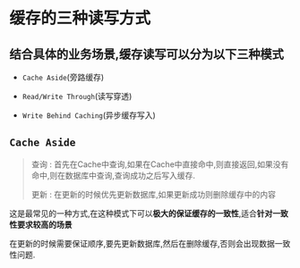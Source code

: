 # 缓存的三种读写方式

## 结合具体的业务场景,缓存读写可以分为以下三种模式

* `Cache Aside`(旁路缓存)

* `Read/Write Through`(读写穿透)

* `Write Behind Caching`(异步缓存写入)

## `Cache Aside`

> 查询 : 首先在Cache中查询,如果在Cache中直接命中,则直接返回,如果没有命中,则在数据库中查询,查询成功之后写入缓存.
> 
> 更新 : 在更新的时候优先更新数据库,如果更新成功则删除缓存中的内容

这是最常见的一种方式,在这种模式下可以**极大的保证缓存的一致性**,适合**针对一致性要求较高的场景**

在更新的时候需要保证顺序,要先更新数据库,然后在删除缓存,否则会出现数据一致性问题.

```mermaid

```
